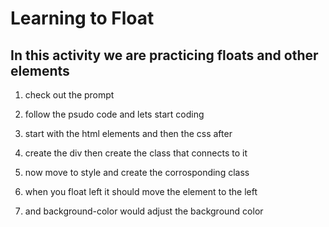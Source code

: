 # Learning to Float #

## In this activity we are practicing floats and other elements ##

1. check out the prompt

2. follow the psudo code and lets start coding

3. start with the html elements and then the css after

4. create the div then create the class that connects to it

5. now move to style and create the corrosponding class

6. when you float left it should move the element to the left

7. and background-color would adjust the background color

